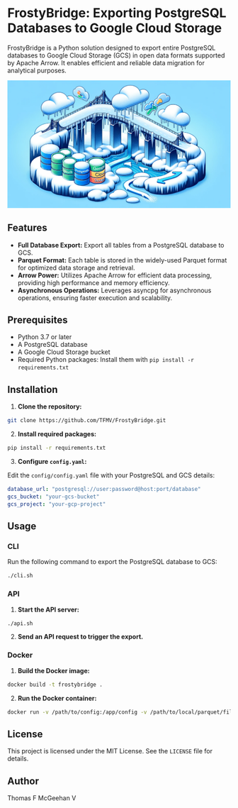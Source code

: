 # FrostyBridge: Exporting PostgreSQL Databases to Google Cloud Storage

FrostyBridge is a Python solution designed to export entire PostgreSQL databases to Google Cloud Storage (GCS) in open data formats supported by Apache Arrow. It enables efficient and reliable data migration for analytical purposes.

![FrostyBridge](assets/fb.webp)

## Features

* **Full Database Export:** Export all tables from a PostgreSQL database to GCS.
* **Parquet Format:** Each table is stored in the widely-used Parquet format for optimized data storage and retrieval.
* **Arrow Power:** Utilizes Apache Arrow for efficient data processing, providing high performance and memory efficiency.
* **Asynchronous Operations:** Leverages asyncpg for asynchronous operations, ensuring faster execution and scalability.

## Prerequisites

* Python 3.7 or later
* A PostgreSQL database
* A Google Cloud Storage bucket
* Required Python packages: Install them with `pip install -r requirements.txt`

## Installation

1. **Clone the repository:**

```bash
git clone https://github.com/TFMV/FrostyBridge.git
```

2. **Install required packages:**

```bash
pip install -r requirements.txt
```

3. **Configure `config.yaml`:**

Edit the `config/config.yaml` file with your PostgreSQL and GCS details:

```yaml
database_url: "postgresql://user:password@host:port/database"
gcs_bucket: "your-gcs-bucket"
gcs_project: "your-gcp-project"
```

## Usage

### CLI

Run the following command to export the PostgreSQL database to GCS:

```bash
./cli.sh
```

### API

1. **Start the API server:**

```bash
./api.sh
```

2. **Send an API request to trigger the export.**

### Docker

1. **Build the Docker image:**

```bash
docker build -t frostybridge .
```

2. **Run the Docker container:**

```bash
docker run -v /path/to/config:/app/config -v /path/to/local/parquet/files:/app/parquet-files frostybridge
```

## License

This project is licensed under the MIT License. See the `LICENSE` file for details.

## Author

Thomas F McGeehan V
